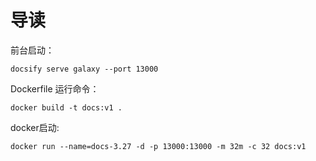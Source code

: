 #  导读


前台启动：
```
docsify serve galaxy --port 13000
```

Dockerfile 运行命令：
```shell
docker build -t docs:v1 . 
```

docker启动:
```
docker run --name=docs-3.27 -d -p 13000:13000 -m 32m -c 32 docs:v1
```